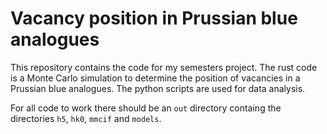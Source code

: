 # Vacancy position in Prussian blue analogues

This repository contains the code for my semesters project.
The rust code is a Monte Carlo simulation to determine the position of vacancies in a Prussian blue analogues.
The python scripts are used for data analysis.

For all code to work there should be an `out` directory containg the directories `h5`, `hk0`, `mmcif` and `models`.

